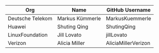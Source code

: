 | Org                    | Name                   | GitHub Username             |
| -----------------------| -----------------------|-----------------------------|
| Deutsche Telekom | Markus Kümmerle | MarkusKuemmerle |
| Huawei | Shuting Qing | ShutingQing |
| LinuxFoundation | Jill Lovato | jillLovato |
| Verizon | Alicia Miller | AliciaMillerVerizon |

